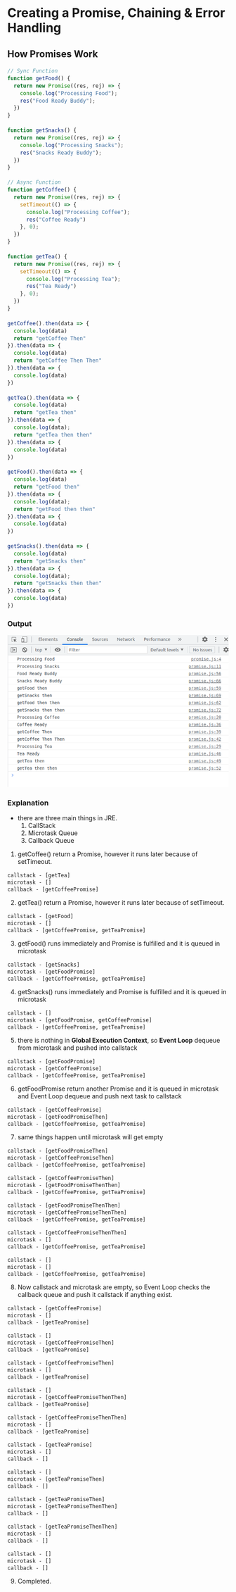 # Creating a Promise, Chaining & Error Handling

## How Promises Work

```js
// Sync Function
function getFood() {
  return new Promise((res, rej) => {
    console.log("Processing Food");
    res("Food Ready Buddy");
  })
}

function getSnacks() {
  return new Promise((res, rej) => {
    console.log("Processing Snacks");
    res("Snacks Ready Buddy");
  })
}

// Async Function
function getCoffee() {
  return new Promise((res, rej) => {
    setTimeout(() => {
      console.log("Processing Coffee");
      res("Coffee Ready")
    }, 0);
  })
}

function getTea() {
  return new Promise((res, rej) => {
    setTimeout(() => {
      console.log("Processing Tea");
      res("Tea Ready")
    }, 0);
  })
}

getCoffee().then(data => {
  console.log(data)
  return "getCoffee Then"
}).then(data => {
  console.log(data)
  return "getCoffee Then Then"
}).then(data => {
  console.log(data)
})

getTea().then(data => {
  console.log(data)
  return "getTea then"
}).then(data => {
  console.log(data);
  return "getTea then then"
}).then(data => {
  console.log(data)
})

getFood().then(data => {
  console.log(data)
  return "getFood then"
}).then(data => {
  console.log(data);
  return "getFood then then"
}).then(data => {
  console.log(data)
})

getSnacks().then(data => {
  console.log(data)
  return "getSnacks then"
}).then(data => {
  console.log(data);
  return "getSnacks then then"
}).then(data => {
  console.log(data)
})
```
### Output

![](./pics/Screenshot%20from%202022-11-05%2015-11-43.png)

### Explanation

- there are three main things in JRE.
  1. CallStack
  2. Microtask Queue
  3. Callback Queue

1. getCoffee() return a Promise, however it runs later because of setTimeout.
```
callstack - [getTea]
microtask - []
callback - [getCoffeePromise]
```
2. getTea() return a Promise, however it runs later because of setTimeout.
```
callstack - [getFood]
microtask - []
callback - [getCoffeePromise, getTeaPromise]
```
3. getFood() runs immediately and Promise is fulfilled and it is queued in microtask
```
callstack - [getSnacks]
microtask - [getFoodPromise]
callback - [getCoffeePromise, getTeaPromise]
```
4. getSnacks() runs immediately and Promise is fulfilled and it is queued in microtask
```
callstack - []
microtask - [getFoodPromise, getCoffeePromise]
callback - [getCoffeePromise, getTeaPromise]
```
5. there is nothing in **Global Execution Context**, so **Event Loop** dequeue from 
microtask and pushed into callstack
```
callstack - [getFoodPromise]
microtask - [getCoffeePromise]
callback - [getCoffeePromise, getTeaPromise]
```
6. getFoodPromise return another Promise and it is queued in microtask and Event 
Loop dequeue and push next task to callstack
```
callstack - [getCoffeePromise]
microtask - [getFoodPromiseThen]
callback - [getCoffeePromise, getTeaPromise]
```
7. same things happen until microtask will get empty
```
callstack - [getFoodPromiseThen]
microtask - [getCoffeePromiseThen]
callback - [getCoffeePromise, getTeaPromise]
```
```
callstack - [getCoffeePromiseThen]
microtask - [getFoodPromiseThenThen]
callback - [getCoffeePromise, getTeaPromise]
```
```
callstack - [getFoodPromiseThenThen]
microtask - [getCoffeePromiseThenThen]
callback - [getCoffeePromise, getTeaPromise]
```
```
callstack - [getCoffeePromiseThenThen]
microtask - []
callback - [getCoffeePromise, getTeaPromise]
```
```
callstack - []
microtask - []
callback - [getCoffeePromise, getTeaPromise]
```
8. Now callstack and microtask are empty, so Event Loop checks the callback queue
and push it callstack if anything exist.
```
callstack - [getCoffeePromise]
microtask - []
callback - [getTeaPromise]
```
```
callstack - []
microtask - [getCoffeePromiseThen]
callback - [getTeaPromise]
```
```
callstack - [getCoffeePromiseThen]
microtask - []
callback - [getTeaPromise]
```
```
callstack - []
microtask - [getCoffeePromiseThenThen]
callback - [getTeaPromise]
```
```
callstack - [getCoffeePromiseThenThen]
microtask - []
callback - [getTeaPromise]
```
```
callstack - [getTeaPromise]
microtask - []
callback - []
```
```
callstack - []
microtask - [getTeaPromiseThen]
callback - []
```
```
callstack - [getTeaPromiseThen]
microtask - [getTeaPromiseThenThen]
callback - []
```
```
callstack - [getTeaPromiseThenThen]
microtask - []
callback - []
```
```
callstack - []
microtask - []
callback - []
```
9. Completed.